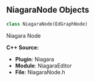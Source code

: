 ## NiagaraNode Objects

```python
class NiagaraNode(EdGraphNode)
```

Niagara Node

**C++ Source:**

- **Plugin**: Niagara
- **Module**: NiagaraEditor
- **File**: NiagaraNode.h

<a id="unreal.NiagaraNodeWithDynamicPins"></a>